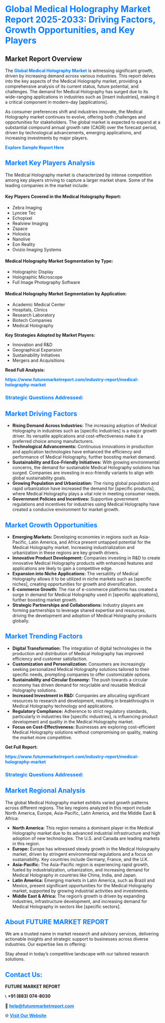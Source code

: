 <h1 style="color: #007BFF;">Global Medical Holography Market Report 2025-2033: Driving Factors, Growth Opportunities, and Key Players</h1>

<section id="overview">
<h2>Market Report Overview</h2>
<p>The <a href="https://www.futuremarketreport.com/industry-report/medical-holography-market" style="color: #007BFF; text-decoration: none;"><strong>Global Medical Holography Market</strong></a> is witnessing significant growth, driven by increasing demand across various industries. This report delves into the key aspects of the Medical Holography market, providing a comprehensive analysis of its current status, future potential, and challenges. The demand for Medical Holography has surged due to its wide-ranging applications in industries such as [insert industries], making it a critical component in modern-day [applications].</p>
<p>As consumer preferences shift and industries innovate, the Medical Holography market continues to evolve, offering both challenges and opportunities for stakeholders. The global market is expected to expand at a substantial compound annual growth rate (CAGR) over the forecast period, driven by technological advancements, emerging applications, and increasing investments by major players.</p>
</section>

<section id="overview">
<p><a href="https://www.futuremarketreport.com/request-sample/reportId=122449" style="color: #007BFF; text-decoration: none;"><strong>Explore Sample Report Here</strong></a></p>
</section>

<section id="key-players">
<h2 style="color: #007BFF;">Market Key Players Analysis</h2>
<p>The Medical Holography market is characterized by intense competition among key players striving to capture a larger market share. Some of the leading companies in the market include:</p>
<h4>Key Players Covered in the Medical Holography Report:</h4>
<ul><li>Zebra Imaging</li><li>Lyncee Tec</li><li>Echopixel</li><li>Realview Imaging</li><li>Zspace</li><li>Holoxica</li><li>Nanolive</li><li>Eon Reality</li><li>Ovizio Imaging Systems</li></ul>
<h4>Medical Holography Market Segmentation by Type:</h4>
<ul><li>Holographic Display</li><li>Holographic Microscope</li><li>Full Image Photography Software</li></ul>

<h4>Medical Holography Market Segmentation by Application:</h4>
<ul><li>Academic Medical Center</li><li>Hospitals, Clinics</li><li>Research Laboratory</li><li>Biotech Companies</li><li>Medical Holography</li></ul>
<p><strong>Key Strategies Adopted by Market Players:</strong></p>
<ul>
<li>Innovation and R&D</li>
<li>Geographical Expansion</li>
<li>Sustainability Initiatives</li>
<li>Mergers and Acquisitions</li>
</ul>
</section>

<section>
<p><strong>Read Full Analysis: </strong></p><a href="https://www.futuremarketreport.com/industry-report/medical-holography-market" style="color: #007BFF; text-decoration: none;"><strong>https://www.futuremarketreport.com/industry-report/medical-holography-market</strong></a>
<h3 style="color: #007BFF;">Strategic Questions Addressed:</h3>
</section>

<section id="driving-factors">
<h2 style="color: #007BFF;">Market Driving Factors</h2>
<ul>
<li><strong>Rising Demand Across Industries:</strong> The increasing adoption of Medical Holography in industries such as [specific industries] is a major growth driver. Its versatile applications and cost-effectiveness make it a preferred choice among manufacturers.</li>
<li><strong>Technological Advancements:</strong> Continuous innovations in production and application technologies have enhanced the efficiency and performance of Medical Holography, further boosting market demand.</li>
<li><strong>Sustainability and Eco-Friendly Initiatives:</strong> With growing environmental concerns, the demand for sustainable Medical Holography solutions has surged. Companies are investing in eco-friendly variants to align with global sustainability goals.</li>
<li><strong>Growing Population and Urbanization:</strong> The rising global population and rapid urbanization have increased the demand for [specific products], where Medical Holography plays a vital role in meeting consumer needs.</li>
<li><strong>Government Policies and Incentives:</strong> Supportive government regulations and incentives for industries using Medical Holography have created a conducive environment for market growth.</li>
</ul>
</section>

<section id="growth-opportunities">
<h2 style="color: #007BFF;">Market Growth Opportunities</h2>
<ul>
<li><strong>Emerging Markets:</strong> Developing economies in regions such as Asia-Pacific, Latin America, and Africa present untapped potential for the Medical Holography market. Increasing industrialization and urbanization in these regions are key growth drivers.</li>
<li><strong>Innovative Product Development:</strong> Companies investing in R&D to create innovative Medical Holography products with enhanced features and applications are likely to gain a competitive edge.</li>
<li><strong>Expansion into Niche Applications:</strong> The versatility of Medical Holography allows it to be utilized in niche markets such as [specific niches], creating opportunities for growth and diversification.</li>
<li><strong>E-commerce Growth:</strong> The rise of e-commerce platforms has created a surge in demand for Medical Holography used in [specific applications], further boosting market growth.</li>
<li><strong>Strategic Partnerships and Collaborations:</strong> Industry players are forming partnerships to leverage shared expertise and resources, driving the development and adoption of Medical Holography products globally.</li>
</ul>
</section>

<section id="trending-factors">
<h2 style="color: #007BFF;">Market Trending Factors</h2>
<ul>
<li><strong>Digital Transformation:</strong> The integration of digital technologies in the production and distribution of Medical Holography has improved efficiency and customer satisfaction.</li>
<li><strong>Customization and Personalization:</strong> Consumers are increasingly seeking personalized Medical Holography solutions tailored to their specific needs, prompting companies to offer customizable options.</li>
<li><strong>Sustainability and Circular Economy:</strong> The push towards a circular economy has driven demand for recyclable and reusable Medical Holography solutions.</li>
<li><strong>Increased Investment in R&D:</strong> Companies are allocating significant resources to research and development, resulting in breakthroughs in Medical Holography technology and applications.</li>
<li><strong>Regulatory Compliance:</strong> Adherence to strict regulatory standards, particularly in industries like [specific industries], is influencing product development and quality in the Medical Holography market.</li>
<li><strong>Focus on Cost-Effectiveness:</strong> Businesses are exploring cost-efficient Medical Holography solutions without compromising on quality, making the market more competitive.</li>
</ul>
</section>

<section>
<p><strong>Get Full Report: </strong></p><a href="https://www.futuremarketreport.com/industry-report/medical-holography-market" style="color: #007BFF; text-decoration: none;"><strong>https://www.futuremarketreport.com/industry-report/medical-holography-market</strong></a>
<h3 style="color: #007BFF;">Strategic Questions Addressed:</h3>
</section>


<section id="regional-analysis">
<h2 style="color: #007BFF;">Market Regional Analysis</h2>
<p>The global Medical Holography market exhibits varied growth patterns across different regions. The key regions analyzed in this report include North America, Europe, Asia-Pacific, Latin America, and the Middle East & Africa:</p>
<ul>
<li><strong>North America:</strong> This region remains a dominant player in the Medical Holography market due to its advanced industrial infrastructure and high adoption of new technologies. The U.S. and Canada are leading markets in this region.</li>
<li><strong>Europe:</strong> Europe has witnessed steady growth in the Medical Holography market, driven by stringent environmental regulations and a focus on sustainability. Key countries include Germany, France, and the U.K.</li>
<li><strong>Asia-Pacific:</strong> The Asia-Pacific region is experiencing rapid growth, fueled by industrialization, urbanization, and increasing demand for Medical Holography in countries like China, India, and Japan.</li>
<li><strong>Latin America:</strong> Emerging markets in Latin America, such as Brazil and Mexico, present significant opportunities for the Medical Holography market, supported by growing industrial activities and investments.</li>
<li><strong>Middle East & Africa:</strong> The region’s growth is driven by expanding industries, infrastructure development, and increasing demand for Medical Holography in sectors like [specific sectors].</li>
</ul>
</section>

<footer>
<h2 style="color: #007BFF;">About FUTURE MARKET REPORT</h2>
<p>We are a trusted name in market research and advisory services, delivering actionable insights and strategic support to businesses across diverse industries. Our expertise lies in offering:</p>

<p>Stay ahead in today’s competitive landscape with our tailored research solutions.</p>

<h2 style="color: #007BFF;">Contact Us:</h2>
<p><strong>FUTURE MARKET REPORT</strong></p>
<p>📞 <strong>+91 (883) 074-8030</strong></p>
<p>📧 <strong><a href="mailto:help@futuremarketreport.com" style="color: #007BFF;">help@futuremarketreport.com</a></strong></p>
<p>🌐 <strong><a href="https://www.futuremarketreport.com/" style="color: #007BFF;">Visit Our Website</a></strong></p>
</footer>